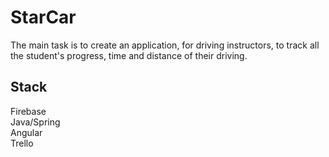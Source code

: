 # StarCar

The main task is to create an application, for driving instructors, to track all the student's progress, time and distance of their driving. 

## Stack

Firebase <br/>
Java/Spring<br/>
Angular<br/>
Trello<br/>


